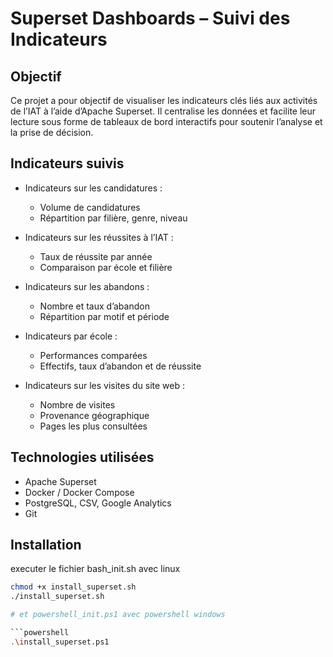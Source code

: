 # Superset Dashboards – Suivi des Indicateurs

## Objectif

Ce projet a pour objectif de visualiser les indicateurs clés liés aux activités de l’IAT à l’aide d’Apache Superset. Il centralise les données et facilite leur lecture sous forme de tableaux de bord interactifs pour soutenir l’analyse et la prise de décision.

## Indicateurs suivis

- Indicateurs sur les candidatures :
  - Volume de candidatures
  - Répartition par filière, genre, niveau

- Indicateurs sur les réussites à l’IAT :
  - Taux de réussite par année
  - Comparaison par école et filière

- Indicateurs sur les abandons :
  - Nombre et taux d’abandon
  - Répartition par motif et période

- Indicateurs par école :
  - Performances comparées
  - Effectifs, taux d’abandon et de réussite

- Indicateurs sur les visites du site web :
  - Nombre de visites
  - Provenance géographique
  - Pages les plus consultées

## Technologies utilisées

- Apache Superset
- Docker / Docker Compose
- PostgreSQL, CSV, Google Analytics
- Git

## Installation

executer le fichier bash_init.sh avec linux 

```bash
chmod +x install_superset.sh
./install_superset.sh

# et powershell_init.ps1 avec powershell windows

```powershell
.\install_superset.ps1
